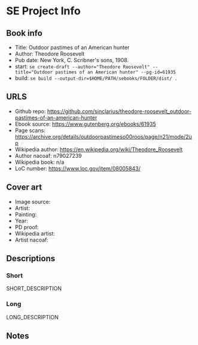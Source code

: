 # SE Project Info

## Book info

- Title: Outdoor pastimes of an American hunter
- Author: Theodore Roosevelt
- Pub date: New York, C. Scribner's sons, 1908.
- start: `se create-draft --author="Theodore Roosevelt" --title="Outdoor pastimes of an American hunter" --pg-id=61935`
- build: `se build --output-dir=$HOME/PATH/sebooks/FOLDER/dist/ .`

## URLS

- Github repo: https://github.com/sinclarius/theodore-roosevelt_outdoor-pastimes-of-an-american-hunter 
- Ebook source: https://www.gutenberg.org/ebooks/61935
- Page scans: https://archive.org/details/outdoorpastimeso00roos/page/n21/mode/2up
- Wikipedia author: https://en.wikipedia.org/wiki/Theodore_Roosevelt
- Author nacoaf: n79027239 
- Wikipedia book: n/a
- LoC number: https://www.loc.gov/item/08005843/

## Cover art

- Image source: 
- Artist: 
- Painting: 
- Year: 
- PD proof: 
- Wikipedia artist: 
- Artist nacoaf: 

## Descriptions

### Short

SHORT_DESCRIPTION

### Long

LONG_DESCRIPTION

## Notes

